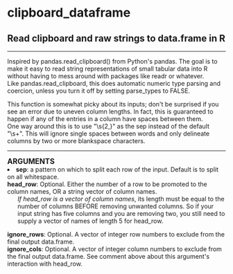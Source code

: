 # clipboard_dataframe
## Read clipboard and raw strings to data.frame in R
<hr>
Inspired by pandas.read_clipboard() from Python's pandas. The goal is to make it easy to read string representations of small tabular data into R without having to mess around with packages like readr or whatever.<br>
Like pandas.read_clipboard, this does automatic numeric type parsing and coercion, unless you turn it off by setting parse_types to FALSE.<br>

This function is somewhat picky about its inputs; don't be surprised if you see an error due to uneven column lengths. In fact, this is guaranteed to happen if any of the entries in a column have spaces between them.<br>
One way around this is to use "\\s{2,}" as the sep instead of the default "\\s+". This will ignore single spaces between words and only delineate columns by two or more blankspace characters.
<hr>
<b style= 'font-size:120%'>ARGUMENTS</b>
<li>
<b>sep</b>: a pattern on which to split each row of the input. Default is to split on all whitespace.<br>
<b>head_row</b>: Optional. Either the number of a row to be promoted to the column names, OR a string vector of column names.
<ul>
  <em>If head_row is a vector of column names</em>, its length must be equal to the number of columns BEFORE removing
  unwanted columns. So if your input string has five columns and you are removing two, you still need to supply a vector of
  names of length 5 for head_row.</ul>
<b>ignore_rows</b>: Optional. A vector of integer row numbers to exclude from the final output data.frame.<br>
<b>ignore_cols</b>: Optional. A vector of integer column numbers to exclude from the final output data.frame. See comment above about this argument's interaction with head_row.
</li>
